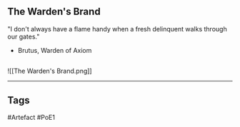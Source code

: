 ## The Warden's Brand
"I don't always have a flame handy
when a fresh delinquent walks through our gates."
- Brutus, Warden of Axiom
##
![[The Warden's Brand.png]]

---
## Tags
#Artefact
#PoE1